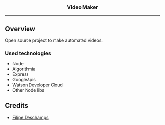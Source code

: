<p align="center">
   <h3 align="center">Video Maker</h3>
</p>

---

## Overview

Open source project to make automated videos.

### Used technologies

- Node
- Algorithmia
- Express
- GoogleApis
- Watson Developer Cloud
- Other Node libs

## Credits

- [Filipe Deschamps](https://github.com/filipedeschamps)
